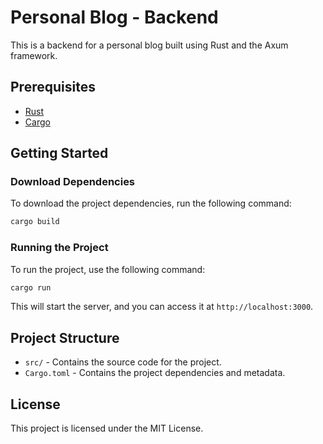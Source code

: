 # Personal Blog - Backend

This is a backend for a personal blog built using Rust and the Axum framework.

## Prerequisites

- [Rust](https://www.rust-lang.org/tools/install)
- [Cargo](https://doc.rust-lang.org/cargo/getting-started/installation.html)

## Getting Started

### Download Dependencies

To download the project dependencies, run the following command:

```sh
cargo build
```

### Running the Project

To run the project, use the following command:

```sh
cargo run
```

This will start the server, and you can access it at `http://localhost:3000`.

## Project Structure

- `src/` - Contains the source code for the project.
- `Cargo.toml` - Contains the project dependencies and metadata.

## License

This project is licensed under the MIT License.